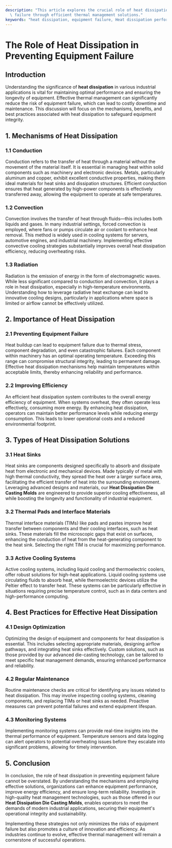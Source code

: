 ```yaml
---
description: "This article explores the crucial role of heat dissipation in preventing equipment\
  \ failure through efficient thermal management solutions."
keywords: "heat dissipation, equipment failure, Heat dissipation performance, Die casting process"
---
```

# The Role of Heat Dissipation in Preventing Equipment Failure

## Introduction

Understanding the significance of **heat dissipation** in various industrial applications is vital for maintaining optimal performance and ensuring the longevity of equipment. Effective thermal management can significantly reduce the risk of equipment failure, which can lead to costly downtime and maintenance. This discussion will focus on the mechanisms, benefits, and best practices associated with heat dissipation to safeguard equipment integrity.

## 1. Mechanisms of Heat Dissipation

### 1.1 Conduction

Conduction refers to the transfer of heat through a material without the movement of the material itself. It is essential in managing heat within solid components such as machinery and electronic devices. Metals, particularly aluminum and copper, exhibit excellent conductive properties, making them ideal materials for heat sinks and dissipation structures. Efficient conduction ensures that heat generated by high-power components is effectively transferred away, allowing the equipment to operate at safe temperatures.

### 1.2 Convection

Convection involves the transfer of heat through fluids—this includes both liquids and gases. In many industrial settings, forced convection is employed, where fans or pumps circulate air or coolant to enhance heat removal. This method is widely used in cooling systems for servers, automotive engines, and industrial machinery. Implementing effective convective cooling strategies substantially improves overall heat dissipation efficiency, reducing overheating risks.

### 1.3 Radiation

Radiation is the emission of energy in the form of electromagnetic waves. While less significant compared to conduction and convection, it plays a role in heat dissipation, especially in high-temperature environments. Understanding how to leverage radiative heat exchange can lead to innovative cooling designs, particularly in applications where space is limited or airflow cannot be effectively utilized.

## 2. Importance of Heat Dissipation

### 2.1 Preventing Equipment Failure

Heat buildup can lead to equipment failure due to thermal stress, component degradation, and even catastrophic failures. Each component within machinery has an optimal operating temperature. Exceeding this range can compromise structural integrity, leading to permanent damage. Effective heat dissipation mechanisms help maintain temperatures within acceptable limits, thereby enhancing reliability and performance.

### 2.2 Improving Efficiency

An efficient heat dissipation system contributes to the overall energy efficiency of equipment. When systems overheat, they often operate less effectively, consuming more energy. By enhancing heat dissipation, operators can maintain better performance levels while reducing energy consumption. This leads to lower operational costs and a reduced environmental footprint.

## 3. Types of Heat Dissipation Solutions

### 3.1 Heat Sinks

Heat sinks are components designed specifically to absorb and dissipate heat from electronic and mechanical devices. Made typically of metal with high thermal conductivity, they spread the heat over a larger surface area, facilitating the efficient transfer of heat into the surrounding environment. Leveraging advanced designs and materials, our **Heat Dissipation Die Casting Molds** are engineered to provide superior cooling effectiveness, all while boosting the longevity and functionality of industrial equipment.

### 3.2 Thermal Pads and Interface Materials

Thermal interface materials (TIMs) like pads and pastes improve heat transfer between components and their cooling interfaces, such as heat sinks. These materials fill the microscopic gaps that exist on surfaces, enhancing the conduction of heat from the heat-generating component to the heat sink. Selecting the right TIM is crucial for maximizing performance.

### 3.3 Active Cooling Systems

Active cooling systems, including liquid cooling and thermoelectric coolers, offer robust solutions for high-heat applications. Liquid cooling systems use circulating fluids to absorb heat, while thermoelectric devices utilize the Peltier effect to transfer heat. These systems can be particularly effective in situations requiring precise temperature control, such as in data centers and high-performance computing.

## 4. Best Practices for Effective Heat Dissipation

### 4.1 Design Optimization

Optimizing the design of equipment and components for heat dissipation is essential. This includes selecting appropriate materials, designing airflow pathways, and integrating heat sinks effectively. Custom solutions, such as those provided by our advanced die-casting technology, can be tailored to meet specific heat management demands, ensuring enhanced performance and reliability.

### 4.2 Regular Maintenance

Routine maintenance checks are critical for identifying any issues related to heat dissipation. This may involve inspecting cooling systems, cleaning components, and replacing TIMs or heat sinks as needed. Proactive measures can prevent potential failures and extend equipment lifespan.

### 4.3 Monitoring Systems

Implementing monitoring systems can provide real-time insights into the thermal performance of equipment. Temperature sensors and data logging can alert operators to potential overheating issues before they escalate into significant problems, allowing for timely intervention.

## 5. Conclusion

In conclusion, the role of heat dissipation in preventing equipment failure cannot be overstated. By understanding the mechanisms and employing effective solutions, organizations can enhance equipment performance, improve energy efficiency, and ensure long-term reliability. Investing in high-quality heat management technologies, such as those offered in our **Heat Dissipation Die Casting Molds**, enables operators to meet the demands of modern industrial applications, securing their equipment's operational integrity and sustainability. 

Implementing these strategies not only minimizes the risks of equipment failure but also promotes a culture of innovation and efficiency. As industries continue to evolve, effective thermal management will remain a cornerstone of successful operations.
